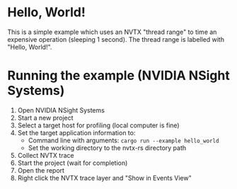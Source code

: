 #  Hello, World!

This is a simple example which uses an NVTX "thread range" to time an expensive operation (sleeping 1 second). The thread range is labelled with "Hello, World!".

# Running the example (NVIDIA NSight Systems)

 1. Open NVIDIA NSight Systems
 2. Start a new project
 3. Select a target host for profiling (local computer is fine)
 4. Set the target application information to:
    * Command line with arguments: `cargo run --example hello_world`
    * Set the working directory to the nvtx-rs directory path
 5. Collect NVTX trace
 6. Start the project (wait for completion)
 7. Open the report
 8. Right click the NVTX trace layer and "Show in Events View"